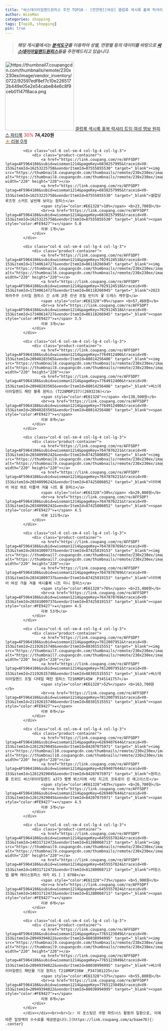 ```yaml
---
title: "써스데이아일랜드원피스 추천 TOP10 - [전연령][여성] 클럽룩 섹시룩 홀복 럭셔리 트임 여성 엠보 원피스 파티룩"
author: WiseMan
categories: shopping
tags: [Top10, shopping]
pin: true
---
```


> ##### 해당 게시물에서는 [**분석도구**](https://itemscout.io/)를 이용하여 **성별**, **연령별** 등의 데이터를 바탕으로 [**써스데이아일랜드원피스**](https://link.coupang.com/a/baae76)들을 추천해드리고 있습니다.
<div class="container"><div class="row">
            <div class="col-6 col-sm-4 col-lg-4 col-lg-3">
                <div class="product-container">
                    <a href="https://link.coupang.com/re/AFFSDP?lptag=AF5964186&subid=wiseman1214&pageKey=7698208434&traceid=V0-153&itemId=20604087971&vendorItemId=88356589292" target="_blank"><img src="https://thumbnail7.coupangcdn.com/thumbnails/remote/230x230ex/image/vendor_inventory/0722/92597edf8ef7c10e2265172b449e05e2e54cabe84e6c8f9ceb01147f8aca.png" alt="https://thumbnail7.coupangcdn.com/thumbnails/remote/230x230ex/image/vendor_inventory/0722/92597edf8ef7c10e2265172b449e05e2e54cabe84e6c8f9ceb01147f8aca.png" width="220" height="220"></a>
                    <a href="https://link.coupang.com/re/AFFSDP?lptag=AF5964186&subid=wiseman1214&pageKey=7698208434&traceid=V0-153&itemId=20604087971&vendorItemId=88356589292" target="_blank">클럽룩 섹시룩 홀복 럭셔리 트임 여성 엠보 원피스 파티룩</a>
                    <span style="color:#E61328">30%</span> <b>74,420원</b>
                    <br><a href="https://link.coupang.com/re/AFFSDP?lptag=AF5964186&subid=wiseman1214&pageKey=7698208434&traceid=V0-153&itemId=20604087971&vendorItemId=88356589292" target="_blank"><span style="color:#FE9427">★</span> 
                    리뷰 0개</a>
                </div>
            </div>
            
            <div class="col-6 col-sm-4 col-lg-4 col-lg-3">
                <div class="product-container">
                    <a href="https://link.coupang.com/re/AFFSDP?lptag=AF5964186&subid=wiseman1214&pageKey=6838257995&traceid=V0-153&itemId=16253225758&vendorItemId=87555855530" target="_blank"><img src="https://thumbnail8.coupangcdn.com/thumbnails/remote/230x230ex/image/vendor_inventory/cb00/6f4a7d7bf94a1f440db2a888c10eefaf50d300f2e9ef9f230a2e93db3c7d.png" alt="https://thumbnail8.coupangcdn.com/thumbnails/remote/230x230ex/image/vendor_inventory/cb00/6f4a7d7bf94a1f440db2a888c10eefaf50d300f2e9ef9f230a2e93db3c7d.png" width="220" height="220"></a>
                    <a href="https://link.coupang.com/re/AFFSDP?lptag=AF5964186&subid=wiseman1214&pageKey=6838257995&traceid=V0-153&itemId=16253225758&vendorItemId=87555855530" target="_blank">셀럽당 루즈핏 스커트 날씬해 보이는 원피스</a>
                    <span style="color:#E61328">18%</span> <b>23,700원</b>
                    <br><a href="https://link.coupang.com/re/AFFSDP?lptag=AF5964186&subid=wiseman1214&pageKey=6838257995&traceid=V0-153&itemId=16253225758&vendorItemId=87555855530" target="_blank"><span style="color:#FE9427">★</span> 5.0
                    리뷰 1개</a>
                </div>
            </div>
            
            <div class="col-6 col-sm-4 col-lg-4 col-lg-3">
                <div class="product-container">
                    <a href="https://link.coupang.com/re/AFFSDP?lptag=AF5964186&subid=wiseman1214&pageKey=7029124518&traceid=V0-153&itemId=17340614727&vendorItemId=86118266945" target="_blank"><img src="https://thumbnail6.coupangcdn.com/thumbnails/remote/230x230ex/image/vendor_inventory/a62e/54556b2954777691c69f9a4af52ac101a116e3b35285fbdbc0bc63df65e8.jpeg" alt="https://thumbnail6.coupangcdn.com/thumbnails/remote/230x230ex/image/vendor_inventory/a62e/54556b2954777691c69f9a4af52ac101a116e3b35285fbdbc0bc63df65e8.jpeg" width="220" height="220"></a>
                    <a href="https://link.coupang.com/re/AFFSDP?lptag=AF5964186&subid=wiseman1214&pageKey=7029124518&traceid=V0-153&itemId=17340614727&vendorItemId=86118266945" target="_blank">2023 하라주쿠 스타일 원피스 긴 소매 코튼 린넨 프릴 빈티지 꽃 드레스 캐주얼</a>
                    <span style="color:#E61328">9%</span> <b>57,460원</b>
                    <br><a href="https://link.coupang.com/re/AFFSDP?lptag=AF5964186&subid=wiseman1214&pageKey=7029124518&traceid=V0-153&itemId=17340614727&vendorItemId=86118266945" target="_blank"><span style="color:#FE9427">★</span> 3.5
                    리뷰 3개</a>
                </div>
            </div>
            
            <div class="col-6 col-sm-4 col-lg-4 col-lg-3">
                <div class="product-container">
                    <a href="https://link.coupang.com/re/AFFSDP?lptag=AF5964186&subid=wiseman1214&pageKey=7764912400&traceid=V0-153&itemId=20948283565&vendorItemId=88014256486" target="_blank"><img src="https://thumbnail8.coupangcdn.com/thumbnails/remote/230x230ex/image/vendor_inventory/eab0/68ad7fb426a5bb61b1378fa5a6a2b192e0c579696323561466e8344bab5f.jpg" alt="https://thumbnail8.coupangcdn.com/thumbnails/remote/230x230ex/image/vendor_inventory/eab0/68ad7fb426a5bb61b1378fa5a6a2b192e0c579696323561466e8344bab5f.jpg" width="220" height="220"></a>
                    <a href="https://link.coupang.com/re/AFFSDP?lptag=AF5964186&subid=wiseman1214&pageKey=7764912400&traceid=V0-153&itemId=20948283565&vendorItemId=88014256486" target="_blank">써스데이아일랜드 패턴 블록 원피스 (T228MOP237)(2693236)</a>
                    <span style="color:#E61328"></span> <b>138,500원</b>
                    <br><a href="https://link.coupang.com/re/AFFSDP?lptag=AF5964186&subid=wiseman1214&pageKey=7764912400&traceid=V0-153&itemId=20948283565&vendorItemId=88014256486" target="_blank"><span style="color:#FE9427">★</span> 
                    리뷰 0개</a>
                </div>
            </div>
            
            <div class="col-6 col-sm-4 col-lg-4 col-lg-3">
                <div class="product-container">
                    <a href="https://link.coupang.com/re/AFFSDP?lptag=AF5964186&subid=wiseman1214&pageKey=7647876221&traceid=V0-153&itemId=20340996242&vendorItemId=87425806052" target="_blank"><img src="https://thumbnail9.coupangcdn.com/thumbnails/remote/230x230ex/image/vendor_inventory/c4b6/feccf15eda734f3068760578f7b9334b91869bc13e99e1a3723931190b50.jpg" alt="https://thumbnail9.coupangcdn.com/thumbnails/remote/230x230ex/image/vendor_inventory/c4b6/feccf15eda734f3068760578f7b9334b91869bc13e99e1a3723931190b50.jpg" width="220" height="220"></a>
                    <a href="https://link.coupang.com/re/AFFSDP?lptag=AF5964186&subid=wiseman1214&pageKey=7647876221&traceid=V0-153&itemId=20340996242&vendorItemId=87425806052" target="_blank">더미베어 여성 하프 터틀넥 겨울 니트 롱 원피스</a>
                    <span style="color:#E61328">30%</span> <b>29,800원</b>
                    <br><a href="https://link.coupang.com/re/AFFSDP?lptag=AF5964186&subid=wiseman1214&pageKey=7647876221&traceid=V0-153&itemId=20340996242&vendorItemId=87425806052" target="_blank"><span style="color:#FE9427">★</span> 4.5
                    리뷰 121개</a>
                </div>
            </div>
            
            <div class="col-6 col-sm-4 col-lg-4 col-lg-3">
                <div class="product-container">
                    <a href="https://link.coupang.com/re/AFFSDP?lptag=AF5964186&subid=wiseman1214&pageKey=7647878769&traceid=V0-153&itemId=20341009737&vendorItemId=87425819153" target="_blank"><img src="https://thumbnail7.coupangcdn.com/thumbnails/remote/230x230ex/image/vendor_inventory/0ce0/f0c4ee2b147fc8eb60343467b2ed936305f5222cd54537637a25e6170fc7.jpg" alt="https://thumbnail7.coupangcdn.com/thumbnails/remote/230x230ex/image/vendor_inventory/0ce0/f0c4ee2b147fc8eb60343467b2ed936305f5222cd54537637a25e6170fc7.jpg" width="220" height="220"></a>
                    <a href="https://link.coupang.com/re/AFFSDP?lptag=AF5964186&subid=wiseman1214&pageKey=7647878769&traceid=V0-153&itemId=20341009737&vendorItemId=87425819153" target="_blank">더미베어 여성 가을 겨울 섹시홀복 니트 미니 원피스</a>
                    <span style="color:#E61328">76%</span> <b>23,400원</b>
                    <br><a href="https://link.coupang.com/re/AFFSDP?lptag=AF5964186&subid=wiseman1214&pageKey=7647878769&traceid=V0-153&itemId=20341009737&vendorItemId=87425819153" target="_blank"><span style="color:#FE9427">★</span> 4.5
                    리뷰 53개</a>
                </div>
            </div>
            
            <div class="col-6 col-sm-4 col-lg-4 col-lg-3">
                <div class="product-container">
                    <a href="https://link.coupang.com/re/AFFSDP?lptag=AF5964186&subid=wiseman1214&pageKey=7812007951&traceid=V0-153&itemId=21192615740&vendorItemId=88301515551" target="_blank"><img src="https://thumbnail7.coupangcdn.com/thumbnails/remote/230x230ex/image/vendor_inventory/c283/13e6d37461a55022ce795c8b22d8b0916ca315417ebe2433451c82bf46ec.jpg" alt="https://thumbnail7.coupangcdn.com/thumbnails/remote/230x230ex/image/vendor_inventory/c283/13e6d37461a55022ce795c8b22d8b0916ca315417ebe2433451c82bf46ec.jpg" width="220" height="220"></a>
                    <a href="https://link.coupang.com/re/AFFSDP?lptag=AF5964186&subid=wiseman1214&pageKey=7812007951&traceid=V0-153&itemId=21192615740&vendorItemId=88301515551" target="_blank">써스데이아일랜드 프릴 디테일 패턴 원피스 T216MOP145W _P345141757</a>
                    <span style="color:#E61328">52%</span> <b>163,700원</b>
                    <br><a href="https://link.coupang.com/re/AFFSDP?lptag=AF5964186&subid=wiseman1214&pageKey=7812007951&traceid=V0-153&itemId=21192615740&vendorItemId=88301515551" target="_blank"><span style="color:#FE9427">★</span> 
                    리뷰 0개</a>
                </div>
            </div>
            
            <div class="col-6 col-sm-4 col-lg-4 col-lg-3">
                <div class="product-container">
                    <a href="https://link.coupang.com/re/AFFSDP?lptag=AF5964186&subid=wiseman1214&pageKey=6269407644&traceid=V0-153&itemId=12812929045&vendorItemId=84207075971" target="_blank"><img src="https://thumbnail10.coupangcdn.com/thumbnails/remote/230x230ex/image/vendor_inventory/0d1d/99a18ce958fe3f957f0b4a39001c0ae9ec71e9fc3bd8ede8cf0685b950bf.png" alt="https://thumbnail10.coupangcdn.com/thumbnails/remote/230x230ex/image/vendor_inventory/0d1d/99a18ce958fe3f957f0b4a39001c0ae9ec71e9fc3bd8ede8cf0685b950bf.png" width="220" height="220"></a>
                    <a href="https://link.coupang.com/re/AFFSDP?lptag=AF5964186&subid=wiseman1214&pageKey=6269407644&traceid=V0-153&itemId=12812929045&vendorItemId=84207075971" target="_blank">원피스 롱 트위드 써스데이아일랜드 a373 벨벳 뷔스티에 샤틴 지고트 코듀로이 린 에고이스트</a>
                    <span style="color:#E61328">83%</span> <b>26,700원</b>
                    <br><a href="https://link.coupang.com/re/AFFSDP?lptag=AF5964186&subid=wiseman1214&pageKey=6269407644&traceid=V0-153&itemId=12812929045&vendorItemId=84207075971" target="_blank"><span style="color:#FE9427">★</span> 4.5
                    리뷰 3개</a>
                </div>
            </div>
            
            <div class="col-6 col-sm-4 col-lg-4 col-lg-3">
                <div class="product-container">
                    <a href="https://link.coupang.com/re/AFFSDP?lptag=AF5964186&subid=wiseman1214&pageKey=6455557024&traceid=V0-153&itemId=14031712472&vendorItemId=81280068713" target="_blank"><img src="https://thumbnail9.coupangcdn.com/thumbnails/remote/230x230ex/image/vendor_inventory/6902/1c86722b483477a9929f19385dc0e1a1043cd3bb9d10e9bac98d4eee7d7e.jpg" alt="https://thumbnail9.coupangcdn.com/thumbnails/remote/230x230ex/image/vendor_inventory/6902/1c86722b483477a9929f19385dc0e1a1043cd3bb9d10e9bac98d4eee7d7e.jpg" width="220" height="220"></a>
                    <a href="https://link.coupang.com/re/AFFSDP?lptag=AF5964186&subid=wiseman1214&pageKey=6455557024&traceid=V0-153&itemId=14031712472&vendorItemId=81280068713" target="_blank">커밍스텝 블랙 레이스원피스 여자 XS [ ] 8708</a>
                    <span style="color:#E61328">73%</span> <b>5,900원</b>
                    <br><a href="https://link.coupang.com/re/AFFSDP?lptag=AF5964186&subid=wiseman1214&pageKey=6455557024&traceid=V0-153&itemId=14031712472&vendorItemId=81280068713" target="_blank"><span style="color:#FE9427">★</span> 
                    리뷰 0개</a>
                </div>
            </div>
            
            <div class="col-6 col-sm-4 col-lg-4 col-lg-3">
                <div class="product-container">
                    <a href="https://link.coupang.com/re/AFFSDP?lptag=AF5964186&subid=wiseman1214&pageKey=7765123049&traceid=V0-153&itemId=20949394822&vendorItemId=88038994995" target="_blank"><img src="https://thumbnail9.coupangcdn.com/thumbnails/remote/230x230ex/image/vendor_inventory/8390/5c9f3171b0d8d0d336d4c830c8d2abfc0e6a4ee45dcf25a4df93acc45147.jpg" alt="https://thumbnail9.coupangcdn.com/thumbnails/remote/230x230ex/image/vendor_inventory/8390/5c9f3171b0d8d0d336d4c830c8d2abfc0e6a4ee45dcf25a4df93acc45147.jpg" width="220" height="220"></a>
                    <a href="https://link.coupang.com/re/AFFSDP?lptag=AF5964186&subid=wiseman1214&pageKey=7765123049&traceid=V0-153&itemId=20949394822&vendorItemId=88038994995" target="_blank">써스데이아일랜드 패턴물 기모 원피스 T218MOP236W _P347381225</a>
                    <span style="color:#E61328">37%</span> <b>55,800원</b>
                    <br><a href="https://link.coupang.com/re/AFFSDP?lptag=AF5964186&subid=wiseman1214&pageKey=7765123049&traceid=V0-153&itemId=20949394822&vendorItemId=88038994995" target="_blank"><span style="color:#FE9427">★</span> 
                    리뷰 0개</a>
                </div>
            </div>
            </div></div><br><br>[👉 이 포스팅은 쿠팡 파트너스 활동의 일환으로, 이에 따른 일정액의 수수료를 제공받습니다.](https://link.coupang.com/a/baae76){: .center}